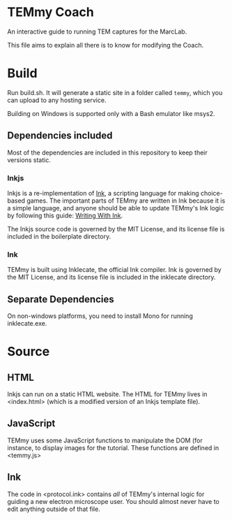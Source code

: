 TEMmy Coach
===========

An interactive guide to running TEM captures for the MarcLab.

This file aims to explain all there is to know for modifying the Coach.

# Build

Run build.sh. It will generate a static site in a folder called `temmy`, which you can upload to any hosting service.

Building on Windows is supported only with a Bash emulator like msys2.

## Dependencies included

Most of the dependencies are included in this repository to keep their versions static.

### Inkjs

Inkjs is a re-implementation of [Ink](http:www.inklestudios.com/ink/), a scripting language for making choice-based games. The important parts of TEMmy are written in Ink because it is a simple language, and anyone should be able to update TEMmy's Ink logic by following this guide: [Writing With Ink](http:github.com/inkle/ink/blob/master/Documentation/WritingWithInk.md).

The Inkjs source code is governed by the MIT License, and its license file is included in the boilerplate directory.

### Ink

TEMmy is built using Inklecate, the official Ink compiler. Ink is governed by the MIT License, and its license file is included in the inklecate directory.

## Separate Dependencies

On non-windows platforms, you need to install Mono for running inklecate.exe.

# Source

## HTML

Inkjs can run on a static HTML website. The HTML for TEMmy lives in <index.html> (which is a modified version of an Inkjs template file).

## JavaScript

TEMmy uses some JavaScript functions to manipulate the DOM (for instance, to display images for the tutorial. These functions are defined in <temmy.js>

## Ink

The code in <protocol.ink> contains *all* of TEMmy's internal logic for guiding a new electron microscope user. You should almost never have to edit anything outside of that file.